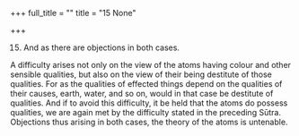 +++
full_title = ""
title = "15 None"

+++


15. And as there are objections in both cases.

A difficulty arises not only on the view of the atoms having colour and other sensible qualities, but also on the view of their being destitute of those qualities. For as the qualities of effected things depend on the qualities of their causes, earth, water, and so on, would in that case be destitute of qualities. And if to avoid this difficulty, it be held that the atoms do possess qualities, we are again met by the difficulty stated in the preceding Sūtra. Objections thus arising in both cases, the theory of the atoms is untenable.

